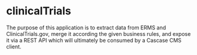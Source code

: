 # clinicalTrials

The purpose of this application is to extract data from ERMS and ClinicalTrials.gov, merge it according the given business rules, and expose it via a REST API which will ultimately be consumed by a Cascase CMS client.

